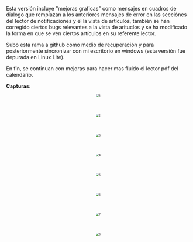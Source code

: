 Esta versión incluye "mejoras graficas" como mensajes en cuadros de dialogo que remplazan a los anteriores mensajes de error en las secciónes del lector de notificaciones y el la vista de artículos, también se han corregido ciertos bugs relevantes a la vista de arituclos y se ha modificado la forma en que se ven ciertos artículos en su referente lector.

Subo esta rama a github como medio de recuperación y para posteriormente sincronizar con mi escritorio en windows (esta versión fue depurada en Linux Lite).

En fin, se continuan con mejoras para hacer mas fluido el lector pdf del calendario.

**Capturas:**

 

<p align="center"><img src="ReadmeFiles/1.png" alt="1" style="zoom:50%;" /></p>
<br>
<p align="center"><img src="ReadmeFiles/2.png" alt="2" style="zoom:50%;" /></p>
<br>
<p align="center"><img src="ReadmeFiles/3.png" alt="3" style="zoom:50%;" /></p>
<br>
<p align="center"><img src="ReadmeFiles/4.png" alt="4" style="zoom:50%;" /></p>
<br>
<p align="center"><img src="ReadmeFiles/5.png" alt="5" style="zoom:50%;" /></p>
<br>
<p align="center"><img src="ReadmeFiles/6.png" alt="6" style="zoom:50%;" /></p>
<br>
<p align="center"><img src="ReadmeFiles/7.png" alt="7" style="zoom:50%;" /></p>
<br>
<p align="center"><img src="ReadmeFiles/8.png" alt="8" style="zoom:50%;" /></p>
